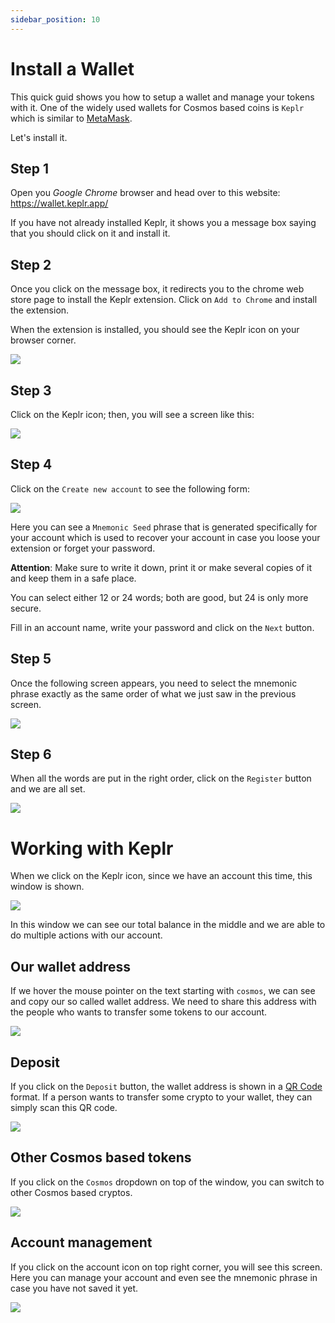 ```yaml
---
sidebar_position: 10
---
```


# Install a Wallet

This quick guid shows you how to setup a wallet and manage your tokens with it. One of the widely used wallets for Cosmos based coins is `Keplr` which is similar to [MetaMask](https://metamask.io/).

Let's install it.

## Step 1
Open you _Google Chrome_ browser and head over to this website: https://wallet.keplr.app/ 

If you have not already installed Keplr, it shows you a message box saying that you should click on it and install it.


## Step 2
Once you click on the message box, it redirects you to the chrome web store page to install the Keplr extension.
Click on `Add to Chrome` and install the extension.

When the extension is installed, you should see the Keplr icon on your browser corner. 

![](./assets/keplr01.png)


## Step 3
Click on the Keplr icon; then, you will see a screen like this:

![](./assets/keplr02.png)


## Step 4
Click on the `Create new account` to see the following form:

![](./assets/keplr03.png)

Here you can see a `Mnemonic Seed` phrase that is generated specifically for your account which is used to recover your account in case you loose your extension or forget your password.

**Attention**: Make sure to write it down, print it or make several copies of it and keep them in a safe place.

You can select either 12 or 24 words; both are good, but 24 is only more secure.

Fill in an account name, write your password and click on the `Next` button.

## Step 5

Once the following screen appears, you need to select the mnemonic phrase exactly as the same order of what we just saw in the previous screen.

![](./assets/keplr04.png)

## Step 6

When all the words are put in the right order, click on the `Register` button and we are all set.

![](./assets/keplr05.png)


# Working with Keplr

When we click on the Keplr icon, since we have an account this time, this window is shown.

![](./assets/keplr06.png)

In this window we can see our total balance in the middle and we are able to do multiple actions with our account.

## Our wallet address

If we hover the mouse pointer on the text starting with `cosmos`, we can see and copy our so called wallet address. We need to share this address with the people who wants to transfer some tokens to our account.

![](./assets/keplr07.png)

## Deposit

If you click on the `Deposit` button, the wallet address is shown in a [QR Code](https://en.wikipedia.org/wiki/QR_code) format. If a person wants to transfer some crypto to your wallet, they can simply scan this QR code.

![](./assets/keplr08.png)

## Other Cosmos based tokens

If you click on the `Cosmos` dropdown on top of the window, you can switch to other Cosmos based cryptos.

![](./assets/keplr09.png)

## Account management

If you click on the account icon on top right corner, you will see this screen. 
Here you can manage your account and even see the mnemonic phrase in case you have not saved it yet.

![](./assets/keplr10.png)